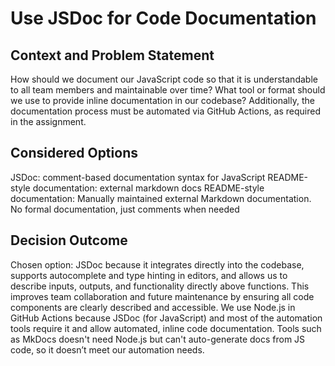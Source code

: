 # Use JSDoc for Code Documentation

## Context and Problem Statement
How should we document our JavaScript code so that it is understandable to all team members and maintainable over time?
What tool or format should we use to provide inline documentation in our codebase?
Additionally, the documentation process must be automated via GitHub Actions, as required in the assignment.

## Considered Options
JSDoc: comment-based documentation syntax for JavaScript
README-style documentation: external markdown docs
README-style documentation: Manually maintained external Markdown documentation.
No formal documentation, just comments when needed

## Decision Outcome
Chosen option: JSDoc because it integrates directly into the codebase, supports autocomplete and type hinting in editors, and allows us to describe inputs, outputs, and functionality directly above functions. This improves team collaboration and future maintenance by ensuring all code components are clearly described and accessible. We use Node.js in GitHub Actions because JSDoc (for JavaScript) and most of the automation tools require it and allow automated, inline code documentation. Tools such as MkDocs doesn't need Node.js but can't auto-generate docs from JS code, so it doesn’t meet our automation needs.
